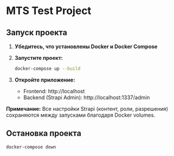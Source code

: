 # MTS Test Project

## Запуск проекта

1. **Убедитесь, что установлены Docker и Docker Compose**

2. **Запустите проект:**
   ```bash
   docker-compose up --build
   ```

3. **Откройте приложение:**
   - Frontend: http://localhost
   - Backend (Strapi Admin): http://localhost:1337/admin

**Примечание:** Все настройки Strapi (контент, роли, разрешения) сохраняются между запусками благодаря Docker volumes.

## Остановка проекта

```bash
docker-compose down
``` 